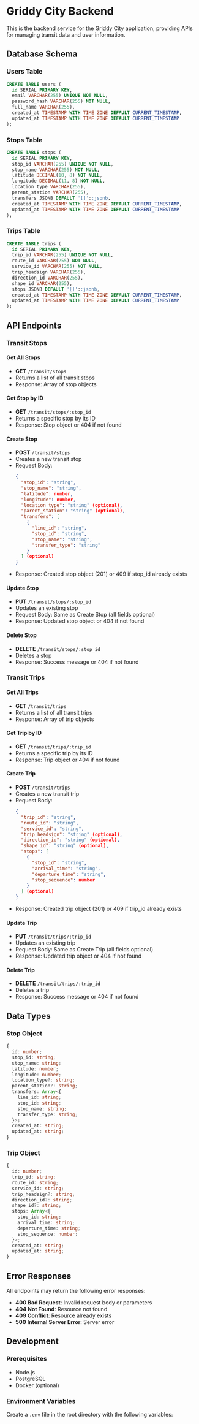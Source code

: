 # Griddy City Backend

This is the backend service for the Griddy City application, providing APIs for managing transit data and user information.

## Database Schema

### Users Table
```sql
CREATE TABLE users (
  id SERIAL PRIMARY KEY,
  email VARCHAR(255) UNIQUE NOT NULL,
  password_hash VARCHAR(255) NOT NULL,
  full_name VARCHAR(255),
  created_at TIMESTAMP WITH TIME ZONE DEFAULT CURRENT_TIMESTAMP,
  updated_at TIMESTAMP WITH TIME ZONE DEFAULT CURRENT_TIMESTAMP
);
```

### Stops Table
```sql
CREATE TABLE stops (
  id SERIAL PRIMARY KEY,
  stop_id VARCHAR(255) UNIQUE NOT NULL,
  stop_name VARCHAR(255) NOT NULL,
  latitude DECIMAL(10, 8) NOT NULL,
  longitude DECIMAL(11, 8) NOT NULL,
  location_type VARCHAR(255),
  parent_station VARCHAR(255),
  transfers JSONB DEFAULT '[]'::jsonb,
  created_at TIMESTAMP WITH TIME ZONE DEFAULT CURRENT_TIMESTAMP,
  updated_at TIMESTAMP WITH TIME ZONE DEFAULT CURRENT_TIMESTAMP
);
```

### Trips Table
```sql
CREATE TABLE trips (
  id SERIAL PRIMARY KEY,
  trip_id VARCHAR(255) UNIQUE NOT NULL,
  route_id VARCHAR(255) NOT NULL,
  service_id VARCHAR(255) NOT NULL,
  trip_headsign VARCHAR(255),
  direction_id VARCHAR(255),
  shape_id VARCHAR(255),
  stops JSONB DEFAULT '[]'::jsonb,
  created_at TIMESTAMP WITH TIME ZONE DEFAULT CURRENT_TIMESTAMP,
  updated_at TIMESTAMP WITH TIME ZONE DEFAULT CURRENT_TIMESTAMP
);
```

## API Endpoints

### Transit Stops

#### Get All Stops
- **GET** `/transit/stops`
- Returns a list of all transit stops
- Response: Array of stop objects

#### Get Stop by ID
- **GET** `/transit/stops/:stop_id`
- Returns a specific stop by its ID
- Response: Stop object or 404 if not found

#### Create Stop
- **POST** `/transit/stops`
- Creates a new transit stop
- Request Body:
  ```json
  {
    "stop_id": "string",
    "stop_name": "string",
    "latitude": number,
    "longitude": number,
    "location_type": "string" (optional),
    "parent_station": "string" (optional),
    "transfers": [
      {
        "line_id": "string",
        "stop_id": "string",
        "stop_name": "string",
        "transfer_type": "string"
      }
    ] (optional)
  }
  ```
- Response: Created stop object (201) or 409 if stop_id already exists

#### Update Stop
- **PUT** `/transit/stops/:stop_id`
- Updates an existing stop
- Request Body: Same as Create Stop (all fields optional)
- Response: Updated stop object or 404 if not found

#### Delete Stop
- **DELETE** `/transit/stops/:stop_id`
- Deletes a stop
- Response: Success message or 404 if not found

### Transit Trips

#### Get All Trips
- **GET** `/transit/trips`
- Returns a list of all transit trips
- Response: Array of trip objects

#### Get Trip by ID
- **GET** `/transit/trips/:trip_id`
- Returns a specific trip by its ID
- Response: Trip object or 404 if not found

#### Create Trip
- **POST** `/transit/trips`
- Creates a new transit trip
- Request Body:
  ```json
  {
    "trip_id": "string",
    "route_id": "string",
    "service_id": "string",
    "trip_headsign": "string" (optional),
    "direction_id": "string" (optional),
    "shape_id": "string" (optional),
    "stops": [
      {
        "stop_id": "string",
        "arrival_time": "string",
        "departure_time": "string",
        "stop_sequence": number
      }
    ] (optional)
  }
  ```
- Response: Created trip object (201) or 409 if trip_id already exists

#### Update Trip
- **PUT** `/transit/trips/:trip_id`
- Updates an existing trip
- Request Body: Same as Create Trip (all fields optional)
- Response: Updated trip object or 404 if not found

#### Delete Trip
- **DELETE** `/transit/trips/:trip_id`
- Deletes a trip
- Response: Success message or 404 if not found

## Data Types

### Stop Object
```typescript
{
  id: number;
  stop_id: string;
  stop_name: string;
  latitude: number;
  longitude: number;
  location_type?: string;
  parent_station?: string;
  transfers: Array<{
    line_id: string;
    stop_id: string;
    stop_name: string;
    transfer_type: string;
  }>;
  created_at: string;
  updated_at: string;
}
```

### Trip Object
```typescript
{
  id: number;
  trip_id: string;
  route_id: string;
  service_id: string;
  trip_headsign?: string;
  direction_id?: string;
  shape_id?: string;
  stops: Array<{
    stop_id: string;
    arrival_time: string;
    departure_time: string;
    stop_sequence: number;
  }>;
  created_at: string;
  updated_at: string;
}
```

## Error Responses

All endpoints may return the following error responses:

- **400 Bad Request**: Invalid request body or parameters
- **404 Not Found**: Resource not found
- **409 Conflict**: Resource already exists
- **500 Internal Server Error**: Server error

## Development

### Prerequisites
- Node.js
- PostgreSQL
- Docker (optional)

### Environment Variables
Create a `.env` file in the root directory with the following variables:
